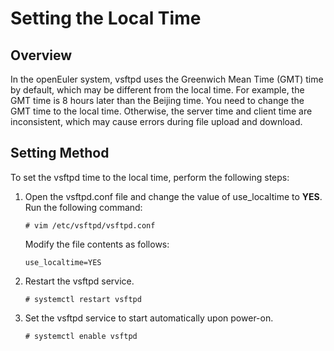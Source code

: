 # Setting the Local Time<a name="EN-US_TOPIC_0229622750"></a>

## Overview<a name="section218404017405"></a>

In the openEuler system, vsftpd uses the Greenwich Mean Time \(GMT\) time by default, which may be different from the local time. For example, the GMT time is 8 hours later than the Beijing time. You need to change the GMT time to the local time. Otherwise, the server time and client time are inconsistent, which may cause errors during file upload and download.

## Setting Method<a name="section31691555151212"></a>

To set the vsftpd time to the local time, perform the following steps:

1.  Open the vsftpd.conf file and change the value of use\_localtime to  **YES**. Run the following command:

    ```
    # vim /etc/vsftpd/vsftpd.conf
    ```

    Modify the file contents as follows:

    ```
    use_localtime=YES
    ```

2.  Restart the vsftpd service.

    ```
    # systemctl restart vsftpd
    ```

3.  Set the vsftpd service to start automatically upon power-on.

    ```
    # systemctl enable vsftpd
    ```


